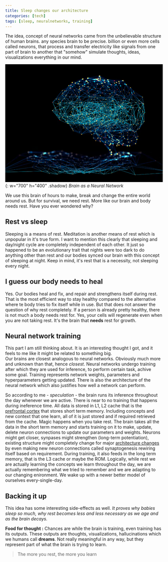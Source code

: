 ```yaml
---
title: Sleep changes our architecture
categories: [tech]
tags: [sleep, neuralnetworks, training]
---
```


The idea, concept of neural networks came from the unbelievable structure of human brains. any species brain to be precise. billion or even more cells called neurons, that process and transfer electricity like signals from one part of brain to another that "somehow" simulate thoughts, ideas, visualizations everything in our mind.

![brain-neural-network](/assets/img/posts/brain_network.png){: w="700" h="400" .shadow}
_Brain as a Neural Network_

We use this brain of hours to make, break and change the entire world around us. But for survival, we need rest. More like our brain and body needs rest. Have you ever wondered why?

## Rest vs sleep

Sleeping is a means of rest. Meditation is another means of rest which is unpopular in it's true form. I want to mention this clearly that sleeping and day/night cycle are completely independent of each other. It just so happened to be an evolutionary trait that nights were too dark to do anything other than rest and our bodies synced our brain with this concept of sleeping at night. Keep in mind, it's rest that is a necessity, not sleeping every night.

## I guess our body needs to heal

Yes. Our bodies heal and fix, and repair and strengthens itself during rest. That is the most efficient way to stay healthy compared to the alternative where te body tries to fix itself while in use. But that does not answer the question of why rest completely. If a person is already pretty healthy, there is not much a body needs rest for. Yes, your cells will regenerate even when you are not taking rest. It's the brain that **needs** rest for growth.

## Neural network training

This part I am still thinking about. It is an interesting thought I got, and it feels to me like it might be related to something big. \
Our brains are closest analogous to neural networks. Obviously much more and unknown than that, hence *closest*. Neural networks undergo training after which they are used for inference, to perform certain task, achive some goal. Training represents network weights, parameters and hyperparameters getting updated. There is also the architecture of the neural network which also justifies how well a network can perform.

So according to me - *speculation* - the brain runs its inference throughout the day whenever we are active. There is near to no training that happens during ineference time. All data is stored in L1, L2 cache that is the [prefrontal cortex](https://qbi.uq.edu.au/memory/where-are-memories-stored#:~:text=Implicit%20memories%2C%20such%20as%20motor,heavily%20on%20the%20prefrontal%20cortex.) that stores short term memory. Including concepts and new context that one learn, all of it is just stored and if required retrieved from the cache. Magic happens when you take rest. The brain takes all the data in the short term memory and starts training on it to make, update, delete neuron connections to update our parameters and weights. Neurons might get closer, synpases might strengthen (long-term potentiation), existing structure might completely change for major [architecture changes](https://solportal.ibe-unesco.org/articles/neuroplasticity-how-the-brain-changes-with-learning/) by even making new neuron connections called synaptogenesis rewiring itself based on requirement. During training, it also feeds in the long term memory, that is the L3 cache or maybe the ROM. Logically, while rest we are actually learning the concepts we learn throughout the day, we are actually remembering what we tried to remember and we are adapting to our changing enironment. We wake up with a newer better model of ourselves every-single-day.

## Backing it up

This idea has some interesting side-effects as well. *It proves why babies sleep so much, why rest becomes less and less necessary as we age and as the brain decays.*

**Food for thought :** Chances are while the brain is training, even training has its outputs. These outputs are thoughts, visualizations, hallucinations which we humans call **dreams**. Not really meaningful in any way, but they represent part of what the brain is trying to learn.

> The more you rest, the more you learn